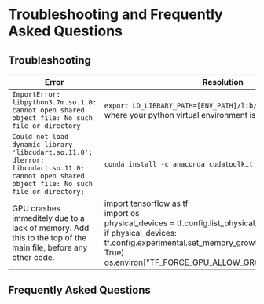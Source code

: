 # Troubleshooting and Frequently Asked Questions

## Troubleshooting

| Error                                                        | Resolution                                                   |
| ------------------------------------------------------------ | ------------------------------------------------------------ |
| `ImportError: libpython3.7m.so.1.0: cannot open shared object file: No such file or directory` | `export LD_LIBRARY_PATH=[ENV_PATH]/lib/` , where `[ENV_PATH]` is where your python virtual environment is located. |
| `Could not load dynamic library 'libcudart.so.11.0'; dlerror: libcudart.so.11.0: cannot open shared object file: No such file or directory;` | `conda install -c anaconda cudatoolkit`                      |
| GPU crashes immeditely due to a lack of memory. Add this to the top of the main file, before any other code. | import tensorflow as tf<br/>import os<br/>physical_devices = tf.config.list_physical_devices("GPU")<br/>if physical_devices:<br/>    tf.config.experimental.set_memory_growth(physical_devices[0], True)<br/>os.environ["TF_FORCE_GPU_ALLOW_GROWTH"] = "true" |




## Frequently Asked Questions
